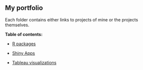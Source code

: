## My portfolio

Each folder contains either links to projects of mine or the projects
themselves.

**Table of contents:**

  - [R
    packages](https://github.com/rhobis/Portfolio/tree/master/r-packages)

  - [Shiny
    Apps](https://github.com/rhobis/Portfolio/tree/master/Shiny-apps)

  - [Tableau
    visualizations](https://github.com/rhobis/Portfolio/tree/master/Tableau)
